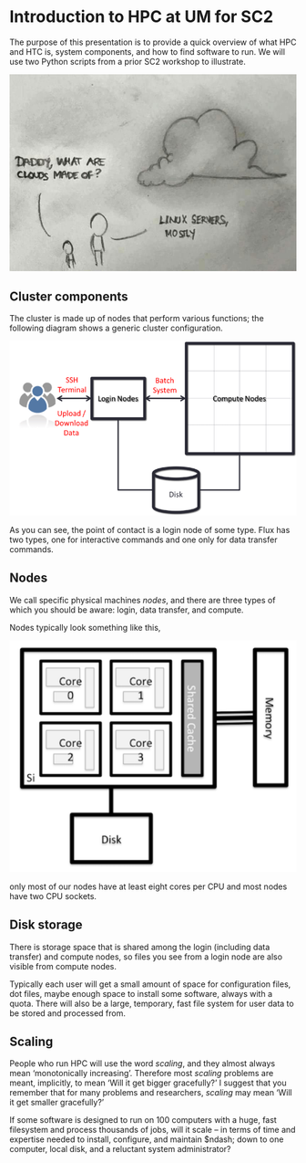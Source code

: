 # Introduction to HPC at UM for SC2

The purpose of this presentation is to provide a quick overview of what
HPC and HTC is, system components, and how to find software to run.  We
will use two Python scripts from a prior SC2 workshop to illustrate.

![What's are clouds made of?](./images/cloud.jpg)

## Cluster components

The cluster is made up of nodes that perform various functions; the
following diagram shows a generic cluster configuration.

![Generic cluster configuration](./images/hpc_system_diagram.png)

As you can see, the point of contact is a login node of some type.  Flux
has two types, one for interactive commands and one only for data
transfer commands.

## Nodes

We call specific physical machines _nodes_, and there are three types of
which you should be aware:  login, data transfer, and compute.

Nodes typically look something like this,

![Generic node structure](./images/node_diagram.png)

only most of our nodes have at least eight cores per CPU and most nodes
have two CPU sockets.

## Disk storage

There is storage space that is shared among the login (including data
transfer) and compute nodes, so files you see from a login node are
also visible from compute nodes.

Typically each user will get a small amount of space for configuration
files, dot files, maybe enough space to install some software, always
with a quota.  There will also be a large, temporary, fast file system
for user data to be stored and processed from.

## Scaling

People who run HPC will use the word _scaling_, and they almost always
mean &lsquo;monotonically increasing&rsquo;. Therefore most _scaling_
problems are meant, implicitly, to mean &lsquo;Will it get bigger
gracefully?&rsquo;  I suggest that you remember that for many problems
and researchers, _scaling_ may mean &lsquo;Will it get smaller
gracefully?&rsquo;

If some software is designed to run on 100 computers with a huge, fast
filesystem and process thousands of jobs, will it scale &ndash; in terms of
time and expertise needed to install, configure, and maintain $ndash; down
to one computer, local disk, and a reluctant system administrator?
